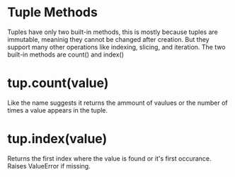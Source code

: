 # Tuple Methods
Tuples have only two built-in methods, this is mostly because tuples are immutable, meaninig they cannot be changed after creation. But they support many other operations like indexing, slicing, and iteration.
The two built-in methods are count() and index()
# tup.count(value)
Like the name suggests it returns the ammount of vaulues or the number of times a value appears in the tuple.
# tup.index(value)
Returns the first index where the value is found or it's first occurance. Raises ValueError if missing.